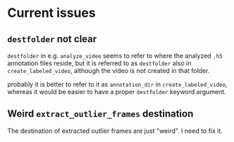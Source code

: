 # Current issues

## `destfolder` not clear

`destfolder` in e.g. `analyze_video` seems to refer to where the analyzed `.h5` annotation files reside, but it is referred to as `destfolder` also in `create_labeled_video`, although the video is not created in that folder.

probably it is better to refer to it as `annotation_dir` in `create_labeled_video`, whereas it would be easier to have a proper `destfolder` keyword argument.

## Weird `extract_outlier_frames` destination

The destination of extracted outlier frames are just "weird". I need to fix it.

